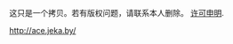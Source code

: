 这只是一个拷贝。若有版权问题，请联系本人删除。
<a href="https://wrapbootstrap.com/theme/ace-responsive-admin-template-WB0B30DGR">许可申明</a>.

 http://ace.jeka.by/
